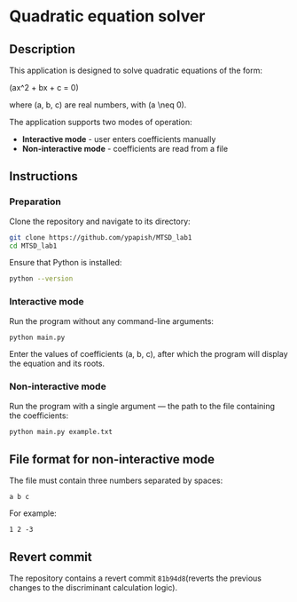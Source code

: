 # Quadratic equation solver

## Description

This application is designed to solve quadratic equations of the form:

\(ax^2 + bx + c = 0\)

where \(a, b, c\) are real numbers, with \(a \neq 0\).

The application supports two modes of operation:

- **Interactive mode** - user enters coefficients manually
- **Non-interactive mode** - coefficients are read from a file

## Instructions

### Preparation

Clone the repository and navigate to its directory:

```sh
git clone https://github.com/ypapish/MTSD_lab1
cd MTSD_lab1
```

Ensure that Python is installed:

```sh
python --version
```
### Interactive mode

Run the program without any command-line arguments:

```sh
python main.py
```

Enter the values of coefficients \(a, b, c\), after which the program will display the equation and its roots.

### Non-interactive mode

Run the program with a single argument — the path to the file containing the coefficients:

```sh
python main.py example.txt
```

## File format for non-interactive mode

The file must contain three numbers separated by spaces:

```
a b c
```

For example:

```
1 2 -3
```

## Revert commit

The repository contains a revert commit ```81b94d8```(reverts the previous changes to the discriminant calculation logic).


